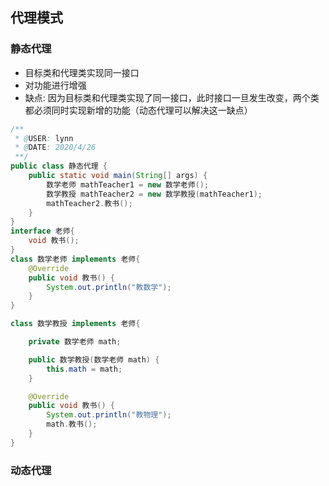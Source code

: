 ## 代理模式
### 静态代理
- 目标类和代理类实现同一接口
- 对功能进行增强
- 缺点: 因为目标类和代理类实现了同一接口，此时接口一旦发生改变，两个类都必须同时实现新增的功能（动态代理可以解决这一缺点）

```java
/**
 * @USER: lynn
 * @DATE: 2020/4/26
 **/
public class 静态代理 {
    public static void main(String[] args) {
        数学老师 mathTeacher1 = new 数学老师();
        数学教授 mathTeacher2 = new 数学教授(mathTeacher1);
        mathTeacher2.教书();
    }
}
interface 老师{
    void 教书();
}
class 数学老师 implements 老师{
    @Override
    public void 教书() {
        System.out.println("教数学");
    }
}

class 数学教授 implements 老师{

    private 数学老师 math;

    public 数学教授(数学老师 math) {
        this.math = math;
    }

    @Override
    public void 教书() {
        System.out.println("教物理");
        math.教书();
    }
}
```
### 动态代理
```java

```